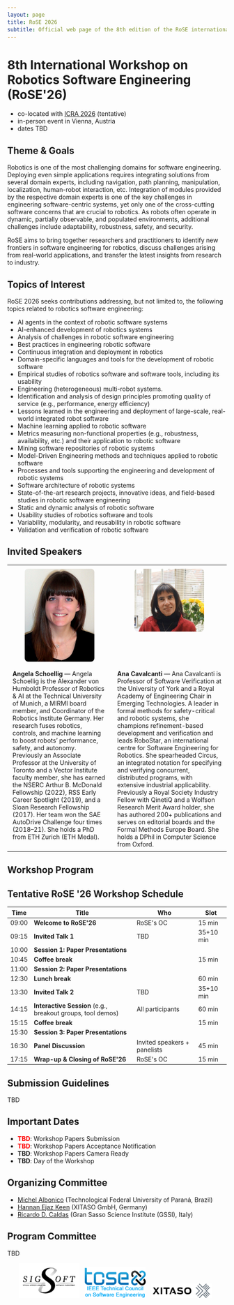 ```yaml
---
layout: page
title: RoSE 2026
subtitle: Official web page of the 8th edition of the RoSE international workshop
---
```


# 8th International Workshop on Robotics Software Engineering (RoSE'26)

- co-located with [ICRA 2026](https://2026.ieee-icra.org) (tentative)
- in-person event in Vienna, Austria
- dates TBD

## Theme & Goals
Robotics is one of the most challenging domains for software engineering. Deploying even simple applications requires integrating solutions from several domain experts, including navigation, path planning, manipulation, localization, human-robot interaction, etc. Integration of modules provided by the respective domain experts is one of the key challenges in engineering software-centric systems, yet only one of the cross-cutting software concerns that are crucial to robotics. As robots often operate in dynamic, partially observable, and populated environments, additional challenges include adaptability, robustness, safety, and security.

RoSE aims to bring together researchers and practitioners to identify new frontiers in software engineering for robotics, discuss challenges arising from real-world applications, and transfer the latest insights from research to industry.

## Topics of Interest

RoSE 2026 seeks contributions addressing, but not limited to, the following
topics related to robotics software engineering:
- AI agents in the context of robotic software systems
- AI-enhanced development of robotics systems
- Analysis of challenges in robotic software engineering
- Best practices in engineering robotic software
- Continuous integration and deployment in robotics
- Domain-specific languages and tools for the development of robotic software
- Empirical studies of robotics software and software tools, including its usability
- Engineering (heterogeneous) multi-robot systems.
- Identification and analysis of design principles promoting quality of service (e.g., performance, energy efficiency)
- Lessons learned in the engineering and deployment of large-scale, real-world integrated robot software
- Machine learning applied to robotic software
- Metrics measuring non-functional properties (e.g., robustness, availability, etc.) and their application to robotic software
- Mining software repositories of robotic systems
- Model-Driven Engineering methods and techniques applied to robotic software
- Processes and tools supporting the engineering and development of robotic systems
- Software architecture of robotic systems
- State-of-the-art research projects, innovative ideas, and field-based studies in robotic software engineering
- Static and dynamic analysis of robotic software
- Usability studies of robotics software and tools
- Variability, modularity, and reusability in robotic software
- Validation and verification of robotic software

## Invited Speakers

<style>
  .speakers-table {
    width: 100%;
    border-collapse: collapse;
    table-layout: fixed;
  }
  .speakers-table td {
    border: none;
    padding: 8px 12px;
    vertical-align: top;
  }
  .speakers-table .headshots {
    text-align: center;
  }
  .speakers-table .bio,
  .speakers-table .title {
    text-align: left;
  }
  .speakers-table img {
    max-width: 160px;
    width: 100%;
    height: auto;
    border-radius: 8px;
  }
</style>

<table class="speakers-table">
  <tr class="headshots">
    <td>
      <img src="/files/rose2026/schoellig.jpg" alt="Angela Schoellig">
    </td>
    <td>
      <img src="/files/rose2026/cavalcanti.jpg" alt="Ana Cavalcanti">
    </td>
  </tr>
  <tr class="bio">
    <td>
      <strong>Angela Schoellig</strong> — Angela Schoellig is the Alexander von Humboldt Professor of Robotics & AI at the Technical University of Munich, a MIRMI board member, and Coordinator of the Robotics Institute Germany. Her research fuses robotics, controls, and machine learning to boost robots’ performance, safety, and autonomy. Previously an Associate Professor at the University of Toronto and a Vector Institute faculty member, she has earned the NSERC Arthur B. McDonald Fellowship (2022), RSS Early Career Spotlight (2019), and a Sloan Research Fellowship (2017). Her team won the SAE AutoDrive Challenge four times (2018–21). She holds a PhD from ETH Zurich (ETH Medal).
    </td>
    <td>
      <strong>Ana Cavalcanti</strong> — Ana Cavalcanti is Professor of Software Verification at the University of York and a Royal Academy of Engineering Chair in Emerging Technologies. A leader in formal methods for safety-critical and robotic systems, she champions refinement-based development and verification and leads RoboStar, an international centre for Software Engineering for Robotics. She spearheaded Circus, an integrated notation for specifying and verifying concurrent, distributed programs, with extensive industrial applicability. Previously a Royal Society Industry Fellow with QinetiQ and a Wolfson Research Merit Award holder, she has authored 200+ publications and serves on editorial boards and the Formal Methods Europe Board. She holds a DPhil in Computer Science from Oxford.
    </td>
  </tr>
</table>

## Workshop Program

## Tentative RoSE '26 Workshop Schedule

| Time   | Title | Who | Slot |
|--------|-------|-----|------|
| 09:00  | **Welcome to RoSE'26** | RoSE's OC | 15 min |
| 09:15  | **Invited Talk 1** | TBD | 35+10 min |
| 10:00  | **Session 1: Paper Presentations** | | |
| 10:45  | **Coffee break** |  | 15 min |
| 11:00  | **Session 2: Paper Presentations** | | |
| 12:30  | **Lunch break** |  | 60 min |
| 13:30  | **Invited Talk 2** | TBD | 35+10 min |
| 14:15  | **Interactive Session** (e.g., breakout groups, tool demos) | All participants | 60 min |
| 15:15  | **Coffee break** |  | 15 min |
| 15:30  | **Session 3: Paper Presentations** |  | 
| 16:30  | **Panel Discussion** | Invited speakers + panelists | 45 min |
| 17:15  | **Wrap-up & Closing of RoSE'26** | RoSE's OC | 15 min |


## Submission Guidelines

TBD

## Important Dates

* <span style="color:red;">**TBD**</span>: Workshop Papers Submission
* <span style="color:red;">**TBD**</span>: Workshop Papers Acceptance Notification
* **TBD**: Workshop Papers Camera Ready
* **TBD**: Day of the Workshop

## Organizing Committee

- [Michel Albonico](https://michel.iotrixx.com.br/) (Technological Federal University of Paraná, Brazil)
- [Hannan Ejaz Keen](https://hannanejazkeen.github.io/) (XITASO GmbH, Germany)
- [Ricardo D. Caldas](http://www.ricardocaldas.me) (Gran Sasso Science Institute (GSSI), Italy)

## Program Committee

TBD

<center>
<img src="/files/rose2024/sigsoft_logo.png" alt="Sigsoft" style="width: 10em;" />&nbsp;&nbsp;
<img src="/files/rose2024/tcse_logo.png" alt="TCSE" style="width: 10em;" />&nbsp;&nbsp;
<img src="/files/rose2024/xitaso_logo.png" alt="XITASO" style="width: 10em;" />&nbsp;&nbsp;
</center>
